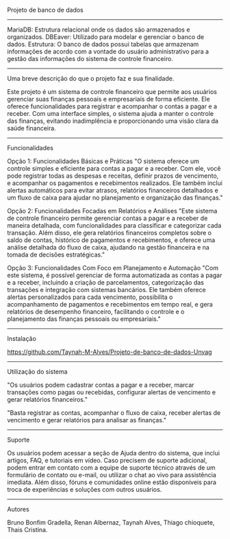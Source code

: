 Projeto de banco de dados
___________________________________________________________________________________________________________________________________________________________________________________________

MariaDB: Estrutura relacional onde os dados são armazenados e organizados.
DBEaver: Utilizado para modelar e gerenciar o banco de dados.
Estrutura: O banco de dados possui tabelas que armazenam informações de acordo com a vontade do usuário administrativo para a gestão das informações do sistema de controle financeiro.

___________________________________________________________________________________________________________________________________________________________________________________________

Uma breve descrição do que o projeto faz e sua finalidade.

Este projeto é um sistema de controle financeiro que permite aos usuários gerenciar suas finanças pessoais e empresariais de forma eficiente.
Ele oferece funcionalidades para registrar e acompanhar o contas a pagar e a receber.
Com uma interface simples, o sistema ajuda a manter o controle das finanças, evitando inadimplência e proporcionando uma visão clara da saúde financeira.

___________________________________________________________________________________________________________________________________________________________________________________________

Funcionalidades

Opção 1: Funcionalidades Básicas e Práticas
"O sistema oferece um controle simples e eficiente para contas a pagar e a receber. Com ele, você pode registrar todas as despesas e receitas, definir prazos de vencimento, e acompanhar os pagamentos e recebimentos realizados. Ele também inclui alertas automáticos para evitar atrasos, relatórios financeiros detalhados e um fluxo de caixa para ajudar no planejamento e organização das finanças."

Opção 2: Funcionalidades Focadas em Relatórios e Análises
"Este sistema de controle financeiro permite gerenciar contas a pagar e a receber de maneira detalhada, com funcionalidades para classificar e categorizar cada transação. Além disso, ele gera relatórios financeiros completos sobre o saldo de contas, histórico de pagamentos e recebimentos, e oferece uma análise detalhada do fluxo de caixa, ajudando na gestão financeira e na tomada de decisões estratégicas."

Opção 3: Funcionalidades Com Foco em Planejamento e Automação
"Com este sistema, é possível gerenciar de forma automatizada as contas a pagar e a receber, incluindo a criação de parcelamentos, categorização das transações e integração com sistemas bancários. Ele também oferece alertas personalizados para cada vencimento, possibilita o acompanhamento de pagamentos e recebimentos em tempo real, e gera relatórios de desempenho financeiro, facilitando o controle e o planejamento das finanças pessoais ou empresariais."

___________________________________________________________________________________________________________________________________________________________________________________________

Instalação

https://github.com/Taynah-M-Alves/Projeto-de-banco-de-dados-Unvag

___________________________________________________________________________________________________________________________________________________________________________________________

Utilização do sistema

"Os usuários podem cadastrar contas a pagar e a receber, marcar transações como pagas ou recebidas, configurar alertas de vencimento e gerar relatórios financeiros."

"Basta registrar as contas, acompanhar o fluxo     de caixa, receber alertas de vencimento e gerar relatórios para analisar as finanças."

___________________________________________________________________________________________________________________________________________________________________________________________

Suporte

Os usuários podem acessar a seção de Ajuda dentro do sistema, que inclui artigos, FAQ, e tutoriais em vídeo. Caso precisem de suporte adicional, podem entrar em contato com a equipe de suporte técnico através de um formulário de contato ou e-mail, ou utilizar o chat ao vivo para assistência imediata. Além disso, fóruns e comunidades online estão disponíveis para troca de experiências e soluções com outros usuários.

__________________________________________________________________________________________________________________________________________________________________________________________

Autores

Bruno Bonfim Gradella, Renan Albernaz, Taynah Alves, Thiago chioquete, Thais Cristina.

